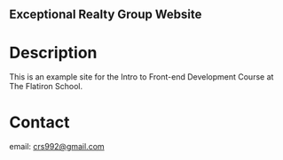 Exceptional Realty Group Website
---

# Description

This is an example site for the Intro to Front-end Development Course at The Flatiron School.

# Contact

email: crs992@gmail.com
